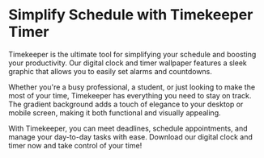 <!--font:Montserrat-->

# Simplify Schedule with Timekeeper Timer

Timekeeper is the ultimate tool for simplifying your schedule and boosting your productivity. Our digital clock and timer wallpaper features a sleek graphic that allows you to easily set alarms and countdowns.

Whether you're a busy professional, a student, or just looking to make the most of your time, Timekeeper has everything you need to stay on track. The gradient background adds a touch of elegance to your desktop or mobile screen, making it both functional and visually appealing.

With Timekeeper, you can meet deadlines, schedule appointments, and manage your day-to-day tasks with ease. Download our digital clock and timer now and take control of your time!

<!--

Write me markdown content of website with wallpaper:

"A wallpaper featuring a simple graphic of a digital clock or timer, with space for setting alarms and countdowns, set against a gradient background."

The header of the page should not be copy of the text but rather a real content of the website which is using this wallpaper.


---


# Timekeeper Wallpaper

Enhance your productivity and time management skills with our Timekeeper wallpaper. Featuring a minimalist digital clock or timer graphic, this wallpaper provides ample space for setting alarms and countdowns, helping you stay on top of your schedule.

The gradient background adds a touch of elegance to your desktop or mobile screen, making it both functional and aesthetically pleasing. Download the Timekeeper wallpaper now and take control of your time!


---


Heading should not include word "wallpaper". The website should not be about the wallpaper itself, wallpaper is just a related background, rewrite whole content.


---


# Timekeeper: Boost Your Productivity with Our Digital Clock and Timer

Welcome to Timekeeper, your ultimate tool for time management and productivity. Our digital clock and timer wallpaper features a simple yet elegant graphic, designed to help you stay on top of your schedule.

With ample space for setting alarms and countdowns, our Timekeeper wallpaper is perfect for busy professionals, students, or anyone who wants to make the most of their time. The gradient background adds a touch of style to your desktop or mobile screen, making it both functional and visually appealing.

Whether you need to meet deadlines, schedule appointments, or simply manage your day-to-day tasks, Timekeeper has got you covered. Download our digital clock and timer now and take control of your time!


---


Heading is too long, rewrite whole content.


---


# Timekeeper: Simplify Your Schedule with Our Digital Clock and Timer

Timekeeper is the ultimate tool for simplifying your schedule and boosting your productivity. Our digital clock and timer wallpaper features a sleek graphic that allows you to easily set alarms and countdowns.

Whether you're a busy professional, a student, or just looking to make the most of your time, Timekeeper has everything you need to stay on track. The gradient background adds a touch of elegance to your desktop or mobile screen, making it both functional and visually appealing.

With Timekeeper, you can meet deadlines, schedule appointments, and manage your day-to-day tasks with ease. Download our digital clock and timer now and take control of your time!


---


Heading is too long, rewrite whole content.


---


# Simplify Your Schedule with Timekeeper's Digital Clock and Timer

Timekeeper is the ultimate tool for simplifying your schedule and boosting your productivity. Our digital clock and timer wallpaper features a sleek graphic that allows you to easily set alarms and countdowns.

Whether you're a busy professional, a student, or just looking to make the most of your time, Timekeeper has everything you need to stay on track. The gradient background adds a touch of elegance to your desktop or mobile screen, making it both functional and visually appealing.

With Timekeeper, you can meet deadlines, schedule appointments, and manage your day-to-day tasks with ease. Download our digital clock and timer now and take control of your time!


---


Write me a Google font which is best fitting for the website.

Pick from the list:
- Playfair Display
- Lobster
- Raleway
- Orbitron
- Open Sans
- Inter
- Alegreya
- Lato
- Exo 2
- Poppins
- Futura
- Roboto
- Dancing Script
- IBM Plex Sans
- Montserrat
- Great Vibes
- Barlow Condensed


Write just the font name nothing else.


---


I would recommend using the "Montserrat" font for the website.

-->
